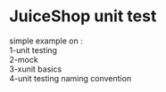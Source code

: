 # JuiceShop unit test
simple example on :<br />
1-unit testing<br />
2-mock<br />
3-xunit basics<br />
4-unit testing naming convention<br />
